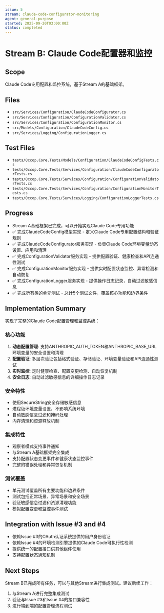 ```yaml
---
issue: 5
stream: claude-code-configurator-monitoring
agent: general-purpose
started: 2025-09-20T03:00:00Z
status: completed
---
```


# Stream B: Claude Code配置器和监控

## Scope
Claude Code专用配置和监控系统，基于Stream A的基础框架。

## Files
- `src/Services/Configuration/ClaudeCodeConfigurator.cs`
- `src/Services/Configuration/ConfigurationValidator.cs`
- `src/Services/Configuration/ConfigurationMonitor.cs`
- `src/Models/Configuration/ClaudeCodeConfig.cs`
- `src/Services/Logging/ConfigurationLogger.cs`

## Test Files
- `tests/Occop.Core.Tests/Models/Configuration/ClaudeCodeConfigTests.cs`
- `tests/Occop.Core.Tests/Services/Configuration/ClaudeCodeConfiguratorTests.cs`
- `tests/Occop.Core.Tests/Services/Configuration/ConfigurationValidatorTests.cs`
- `tests/Occop.Core.Tests/Services/Configuration/ConfigurationMonitorTests.cs`
- `tests/Occop.Core.Tests/Services/Logging/ConfigurationLoggerTests.cs`

## Progress
- Stream A基础框架已完成，可以开始实现Claude Code专用功能
- ✅ 完成ClaudeCodeConfig模型实现 - 定义Claude Code专用配置结构和验证规则
- ✅ 完成ClaudeCodeConfigurator服务实现 - 负责Claude Code环境变量动态设置、应用和清理
- ✅ 完成ConfigurationValidator服务实现 - 提供配置验证、健康检查和API连通性测试
- ✅ 完成ConfigurationMonitor服务实现 - 提供实时配置状态监控、异常检测和自动恢复
- ✅ 完成ConfigurationLogger服务实现 - 提供操作日志记录，自动过滤敏感信息
- ✅ 完成所有类的单元测试 - 总计5个测试文件，覆盖核心功能和边界条件

## Implementation Summary
实现了完整的Claude Code配置管理和监控系统：

### 核心功能
1. **动态配置管理**: 支持ANTHROPIC_AUTH_TOKEN和ANTHROPIC_BASE_URL环境变量的安全设置和清理
2. **配置验证**: 多层次验证包括格式验证、存储验证、环境变量验证和API连通性测试
3. **实时监控**: 定时健康检查、配置变更检测、自动恢复机制
4. **安全日志**: 自动过滤敏感信息的详细操作日志记录

### 安全特性
- 使用SecureString安全存储敏感信息
- 进程级环境变量设置，不影响系统环境
- 自动敏感信息过滤和掩码处理
- 内存清理和资源释放机制

### 集成特性
- 观察者模式支持事件通知
- 与Stream A基础框架完全集成
- 支持配置状态变更事件和健康状态监控事件
- 完整的错误处理和异常恢复机制

### 测试覆盖
- 单元测试覆盖所有主要功能和边界条件
- 测试包括正常场景、异常场景和安全场景
- 验证敏感信息过滤和资源清理功能
- 模拟配置变更和监控事件测试

## Integration with Issue #3 and #4
- 依赖Issue #3的OAuth认证系统提供的用户身份验证
- 依赖Issue #4的环境检测引擎提供的Claude Code可执行性检测
- 提供统一的配置接口供其他组件使用
- 支持配置状态通知机制

## Next Steps
Stream B已完成所有任务，可以与其他Stream进行集成测试。建议后续工作：
1. 与Stream A进行完整集成测试
2. 验证与Issue #3和Issue #4的接口兼容性
3. 进行端到端的配置管理流程测试